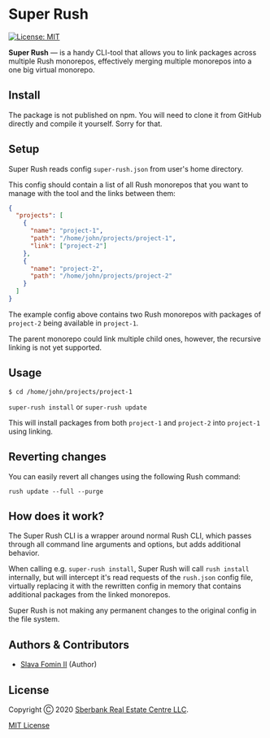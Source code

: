 
# Super Rush

[![License: MIT](https://img.shields.io/github/license/domclick/super-rush)](./LICENSE.md)

**Super Rush** — is a handy CLI-tool that allows you to link packages
across multiple Rush monorepos, effectively merging multiple monorepos
into a one big virtual monorepo.


## Install

The package is not published on npm.
You will need to clone it from GitHub directly and compile it yourself.
Sorry for that.


## Setup

Super Rush reads config `super-rush.json` from user's home directory.

This config should contain a list of all Rush monorepos that you want to manage
with the tool and the links between them:

```json
{
  "projects": [
    {
      "name": "project-1",
      "path": "/home/john/projects/project-1",
      "link": ["project-2"]
    },
    {
      "name": "project-2",
      "path": "/home/john/projects/project-2"
    }
  ]
}
```

The example config above contains two Rush monorepos with packages of
`project-2` being available in `project-1`.

The parent monorepo could link multiple child ones, however,
the recursive linking is not yet supported.


## Usage

`$ cd /home/john/projects/project-1`

`super-rush install` or `super-rush update`

This will install packages from both `project-1` and `project-2`
into `project-1` using linking.


## Reverting changes

You can easily revert all changes using the following Rush command:

`rush update --full --purge`


## How does it work?

The Super Rush CLI is a wrapper around normal Rush CLI,
which passes through all command line arguments and options,
but adds additional behavior.

When calling e.g. `super-rush install`, Super Rush will call `rush install`
internally, but will intercept it's read requests of the `rush.json` config file,
virtually replacing it with the rewritten config in memory that contains additional
packages from the linked monorepos.

Super Rush is not making any permanent changes to the original config in the file system.


## Authors & Contributors

- [Slava Fomin II](https://github.com/slavafomin) (Author)


## License

Copyright Ⓒ 2020 [Sberbank Real Estate Centre LLC](https://domclick.ru/).

[MIT License](./LICENSE.md)
